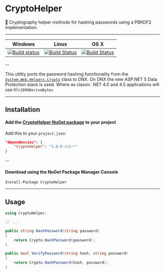 # CryptoHelper
:key: Cryptography helper methods for hashing passwords using a PBKDF2 implementation.

<hr>

| Windows | Linux | OS X |
| --- | --- | --- |
| [![Build status](https://ci.appveyor.com/api/projects/status/hai0kndijmx6xb9d?svg=true)](https://ci.appveyor.com/project/henkmollema/cryptohelper) | [![Build Status](https://travis-ci.org/henkmollema/CryptoHelper.svg)](https://travis-ci.org/henkmollema/CryptoHelper) | [![Build Status](https://travis-ci.org/henkmollema/CryptoHelper.svg)](https://travis-ci.org/henkmollema/CryptoHelper) |

--

This utility ports the password hashing functionality from the  [`System.Web.Helpers.Crypto`](http://aspnetwebstack.codeplex.com/SourceControl/latest#src/System.Web.Helpers/Crypto.cs) class to DNX. On DNX the new ASP.NET 5 Data Protection stack is used. Where as classic .NET 4.0 and 4.5 applications  will use `Rfc2898DeriveBytes` 

<hr>

## Installation

#### Add the [CryptoHelper NuGet package](https://www.nuget.org/packages/CryptoHelper) to your project
Add this to your `project.json`:
```json
"dependencies": {
    "CryptoHelper": "1.0.0-rc1-*"
}
```

--

#### Download using the NuGet Package Manager Console
```
Install-Package CryptoHelper
```

<hr>

## Usage
```csharp
using CryptoHelper;

// ...

public string HashPassword(string password)
{
    return Crypto.HashPassword(password);
}

public bool VerifyPassword(string hash, string password)
{
    return Crypto.HashPassword(hash, password);
}
```
